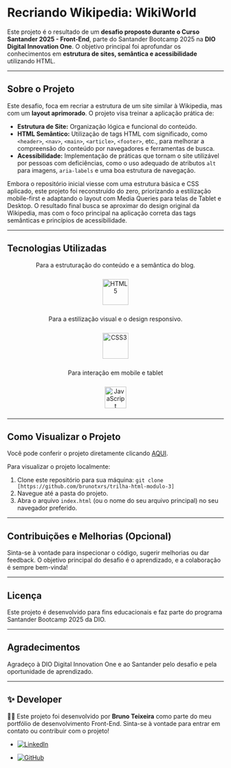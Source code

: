 # Recriando Wikipedia: WikiWorld

Este projeto é o resultado de um **desafio proposto durante o Curso Santander 2025 - Front-End**, parte do Santander Bootcamp 2025 na **DIO Digital Innovation One**. O objetivo principal foi aprofundar os conhecimentos em **estrutura de sites, semântica e acessibilidade** utilizando HTML.

---

## Sobre o Projeto

Este desafio, foca em recriar a estrutura de um site similar à Wikipedia, mas com um **layout aprimorado**. O projeto visa treinar a aplicação prática de:

* **Estrutura de Site:** Organização lógica e funcional do conteúdo.
* **HTML Semântico:** Utilização de tags HTML com significado, como `<header>`, `<nav>`, `<main>`, `<article>`, `<footer>`, etc., para melhorar a compreensão do conteúdo por navegadores e ferramentas de busca.
* **Acessibilidade:** Implementação de práticas que tornam o site utilizável por pessoas com deficiências, como o uso adequado de atributos `alt` para imagens, `aria-labels` e uma boa estrutura de navegação.

Embora o repositório inicial viesse com uma estrutura básica e CSS aplicado, este projeto foi reconstruído do zero, priorizando a estilização mobile-first e adaptando o layout com Media Queries para telas de Tablet e Desktop. O resultado final busca se aproximar do design original da Wikipedia, mas com o foco principal na aplicação correta das tags semânticas e princípios de acessibilidade.

---

## Tecnologias Utilizadas
<div align="center"><p>Para a estruturação do conteúdo e a semântica do blog.</p><a href="https://www.w3schools.com/html/default.asp" target="_blank"><img style="margin: 10px" src="https://profilinator.rishav.dev/skills-assets/html5-original-wordmark.svg" alt="HTML5" height="60" /></a></div>


<div align="center"><p>Para a estilização visual e o design responsivo.</p><a href="https://www.w3schools.com/css/" target="_blank"><img style="margin: 10px" src="https://profilinator.rishav.dev/skills-assets/css3-original-wordmark.svg" alt="CSS3" height="60" /></a></div> 

<div align="center"><p>Para interação em mobile e tablet</p><a href="https://www.javascript.com/" target="_blank"><img style="margin: 10px" src="https://profilinator.rishav.dev/skills-assets/javascript-original.svg" alt="JavaScript" height="50" /></a></div>

---

## Como Visualizar o Projeto

Você pode conferir o projeto diretamente clicando [AQUI]().


Para visualizar o projeto localmente:

1.  Clone este repositório para sua máquina:
    `git clone [https://github.com/brunotxrs/trilha-html-modulo-3]`
2.  Navegue até a pasta do projeto.
3.  Abra o arquivo `index.html` (ou o nome do seu arquivo principal) no seu navegador preferido.
---

## Contribuições e Melhorias (Opcional)

Sinta-se à vontade para inspecionar o código, sugerir melhorias ou dar feedback. O objetivo principal do desafio é o aprendizado, e a colaboração é sempre bem-vinda!

---

## Licença

Este projeto é desenvolvido para fins educacionais e faz parte do programa Santander Bootcamp 2025 da DIO.

---

## Agradecimentos

Agradeço à DIO Digital Innovation One e ao Santander pelo desafio e pela oportunidade de aprendizado.


---

## ✨ Developer
👨‍💻 Este projeto foi desenvolvido por <strong>Bruno Teixeira</strong> como parte do meu portfólio de desenvolvimento Front-End. Sinta-se à vontade para entrar em contato ou contribuir com o projeto!

- [![LinkedIn](https://custom-icon-badges.demolab.com/badge/LinkedIn-0A66C2?logo=linkedin-white&logoColor=fff)](https://www.linkedin.com/in/brunotxrs/)

- [![GitHub](https://img.shields.io/badge/GitHub-%23121011.svg?logo=github&logoColor=white)](https://github.com/brunotxrs)
